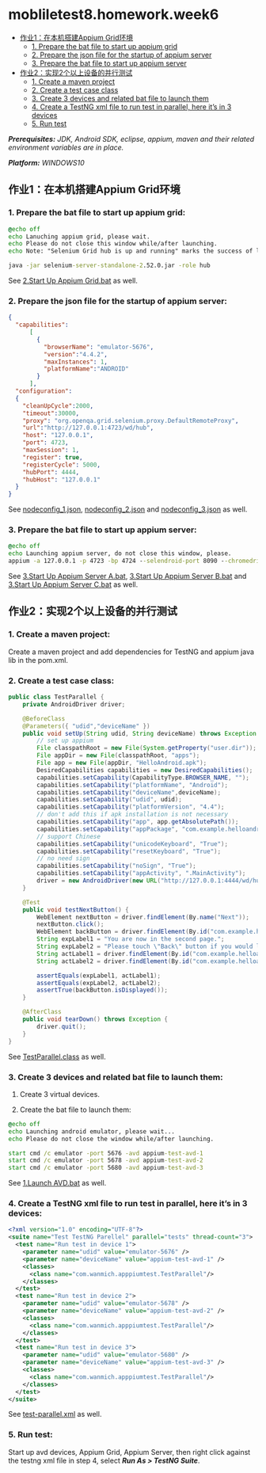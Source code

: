 # mobliletest8.homework.week6
*   [作业1：在本机搭建Appium Grid环境](#hw1)
    *   [1. Prepare the bat file to start up appium grid](#hw1-1)
    *   [2. Prepare the json file for the startup of appium server](#hw1-2)
    *   [3. Prepare the bat file to start up appium server](#hw1-3)
*   [作业2：实现2个以上设备的并行测试](#hw2)
    *   [1. Create a maven project](#hw2-1)
    *   [2. Create a test case class](#hw2-2)
    *   [3. Create 3 devices and related bat file to launch them](#hw2-3)
    *   [4. Create a TestNG xml file to run test in parallel, here it’s  in 3 devices](#hw2-4)
    *   [5. Run test](#hw2-5)
    	
*__Prerequisites:__
JDK, Android SDK, eclipse, appium, maven and their related environment variables are in place.*  

*__Platform:__ WINDOWS10*

<h2 id="hw1">作业1：在本机搭建Appium Grid环境</h2>		

### <h3 id="hw1-1">1. Prepare the bat file to start up appium grid:</h3>
```bat
@echo off
echo Lanuching appium grid, please wait.
echo Please do not close this window while/after launching.
echo Note: "Selenium Grid hub is up and running" marks the success of lanuching.

java -jar selenium-server-standalone-2.52.0.jar -role hub
```
See [2.Start Up Appium Grid.bat] as well.




### <h3 id="hw1-2">2. Prepare the json file for the startup of appium server:</h3>

```json
{
  "capabilities":
      [
        {
          "browserName": "emulator-5676",
          "version":"4.4.2",
          "maxInstances": 1,
          "platformName":"ANDROID"
        }
      ],
  "configuration":
  {
    "cleanUpCycle":2000,
    "timeout":30000,
    "proxy": "org.openqa.grid.selenium.proxy.DefaultRemoteProxy",
    "url":"http://127.0.0.1:4723/wd/hub",
    "host": "127.0.0.1",
    "port": 4723,
    "maxSession": 1,
    "register": true,
    "registerCycle": 5000,
    "hubPort": 4444,
    "hubHost": "127.0.0.1"
  }
}
```
See [nodeconfig_1.json], [nodeconfig_2.json] and [nodeconfig_3.json] as well.

### <h3 id="hw1-3">3. Prepare the bat file to start up appium server:</h3>

```bat
@echo off
echo Launching appium server, do not close this window, please.
appium -a 127.0.0.1 -p 4723 -bp 4724 --selendroid-port 8090 --chromedriver-port 9515 --session-override --nodeconfig E:\Dev\eclipse\workspace\apppiumtest\grid\nodeconfig_1.json
```
See [3.Start Up Appium Server A.bat], [3.Start Up Appium Server B.bat] and [3.Start Up Appium Server C.bat] as well.

<h2 id="hw2">作业2：实现2个以上设备的并行测试</h2>	


### <h3 id="hw2-1">1. Create a maven project:</h3> 
Create a maven project and add dependencies for TestNG and appium java lib in the pom.xml.

### <h3 id="hw2-2">2. Create a test case class:</h3>

```java
public class TestParallel {
	private AndroidDriver driver;	

	@BeforeClass
	@Parameters({ "udid","deviceName" })
	public void setUp(String udid, String deviceName) throws Exception {
		// set up appium
		File classpathRoot = new File(System.getProperty("user.dir"));
		File appDir = new File(classpathRoot, "apps");
		File app = new File(appDir, "HelloAndroid.apk");
		DesiredCapabilities capabilities = new DesiredCapabilities();
		capabilities.setCapability(CapabilityType.BROWSER_NAME, "");
		capabilities.setCapability("platformName", "Android");
		capabilities.setCapability("deviceName",deviceName);
		capabilities.setCapability("udid", udid);
		capabilities.setCapability("platformVersion", "4.4");
		// don't add this if apk installation is not necessary
		capabilities.setCapability("app", app.getAbsolutePath());
		capabilities.setCapability("appPackage", "com.example.helloandroid");
		// support Chinese
		capabilities.setCapability("unicodeKeyboard", "True");
		capabilities.setCapability("resetKeyboard", "True");
		// no need sign
		capabilities.setCapability("noSign", "True");
		capabilities.setCapability("appActivity", ".MainActivity");
		driver = new AndroidDriver(new URL("http://127.0.0.1:4444/wd/hub"),capabilities);
	}

	@Test
	public void testNextButton() {
		WebElement nextButton = driver.findElement(By.name("Next"));
		nextButton.click();
		WebElement backButton = driver.findElement(By.id("com.example.helloandroid:id/btn2"));
		String expLabel1 = "You are now in the second page.";
		String expLabel2 = "Please touch \"Back\" button if you would like to go back to the first page.";
		String actLabel1 = driver.findElement(By.id("com.example.helloandroid:id/text2")).getText();
		String actLabel2 = driver.findElement(By.id("com.example.helloandroid:id/text3")).getText();

		assertEquals(expLabel1, actLabel1);
		assertEquals(expLabel2, actLabel2);
		assertTrue(backButton.isDisplayed());
	}

	@AfterClass
	public void tearDown() throws Exception {
		driver.quit();
	}
}
```
See [TestParallel.class] as well.

### <h3 id="hw2-3">3. Create 3 devices and related bat file to launch them:</h3>

1) Create 3 virtual devices.  

2) Create the bat file to launch them:
```bat
@echo off
echo Launching android emulator, please wait...
echo Please do not close the window while/after launching.

start cmd /c emulator -port 5676 -avd appium-test-avd-1
start cmd /c emulator -port 5678 -avd appium-test-avd-2
start cmd /c emulator -port 5680 -avd appium-test-avd-3
```
See [1.Launch AVD.bat] as well.

### <h3 id="hw2-4">4. Create a TestNG xml file to run test in parallel, here it’s  in 3 devices:</h3>

```xml
<?xml version="1.0" encoding="UTF-8"?>
<suite name="Test TestNG Parellel" parallel="tests" thread-count="3">
  <test name="Run test in device 1">
    <parameter name="udid" value="emulator-5676" />
    <parameter name="deviceName" value="appium-test-avd-1" />
    <classes>
      <class name="com.wanmich.apppiumtest.TestParallel"/>
    </classes>
  </test>
  <test name="Run test in device 2">
    <parameter name="udid" value="emulator-5678" />
    <parameter name="deviceName" value="appium-test-avd-2" />
    <classes>
      <class name="com.wanmich.apppiumtest.TestParallel"/>
    </classes>
  </test>
  <test name="Run test in device 3">
    <parameter name="udid" value="emulator-5680" />
    <parameter name="deviceName" value="appium-test-avd-3" />
    <classes>
      <class name="com.wanmich.apppiumtest.TestParallel"/>
    </classes>
  </test>
</suite>

```
See [test-parallel.xml] as well.

### <h3 id="hw2-5">5. Run test:</h3>

Start up avd devices, Appium Grid, Appium Server, then right click against the testng xml file in step 4, select ***Run As > TestNG Suite***.


[1.Launch AVD.bat]: https://github.com/mobiletest8/mobiletest8.homework.wanmich/blob/master/week6/apppiumtest/grid/1.Launch%20AVD.bat
[2.Start Up Appium Grid.bat]: https://github.com/mobiletest8/mobiletest8.homework.wanmich/blob/master/week6/apppiumtest/grid/2.Start%20Up%20Appium%20Grid.bat
[3.Start Up Appium Server A.bat]: https://github.com/mobiletest8/mobiletest8.homework.wanmich/blob/master/week6/apppiumtest/grid/3.Start%20Up%20Appium%20Server%20A.bat
[3.Start Up Appium Server B.bat]: https://github.com/mobiletest8/mobiletest8.homework.wanmich/blob/master/week6/apppiumtest/grid/3.Start%20Up%20Appium%20Server%20B.bat
[3.Start Up Appium Server C.bat]: https://github.com/mobiletest8/mobiletest8.homework.wanmich/blob/master/week6/apppiumtest/grid/3.Start%20Up%20Appium%20Server%20C.bat
[nodeconfig_1.json]: https://github.com/mobiletest8/mobiletest8.homework.wanmich/blob/master/week6/apppiumtest/grid/nodeconfig_1.json
[nodeconfig_2.json]: https://github.com/mobiletest8/mobiletest8.homework.wanmich/blob/master/week6/apppiumtest/grid/nodeconfig_2.json
[nodeconfig_3.json]: https://github.com/mobiletest8/mobiletest8.homework.wanmich/blob/master/week6/apppiumtest/grid/nodeconfig_3.json
[TestParallel.class]: https://github.com/mobiletest8/mobiletest8.homework.wanmich/blob/master/week6/apppiumtest/src/test/java/com/wanmich/apppiumtest/TestParallel.java
[test-parallel.xml]: https://github.com/mobiletest8/mobiletest8.homework.wanmich/blob/master/week6/apppiumtest/src/test/java/test-parallel.xml
